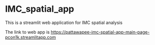# IMC_spatial_app
This is a streamlit web application for IMC spatial analysis

The link to web app is 
https://pattawapee-imc-spatial-app-main-page-pcon1k.streamlitapp.com


